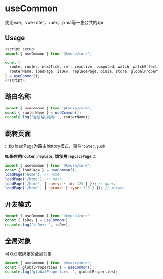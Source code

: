 # useCommon

使用vue，vue-roter，vuex，pinia等一些公共的api

## Usage

```js
<script setup>
import { useCommon } from '@kvuse/core';

const {
  route, router, nextTick, ref, reactive, computed, watch, watchEffect, onMounted, onUnmounted, 
  routerName, loadPage, isDev, replacePage, pinia, store, globalProperties
} = useCommon();
</script>
```

## 路由名称

```js
import { useCommon } from '@kvuse/core';
const { routerName } = useCommon();
console.log('当前路由名称:', routerName);
```

## 跳转页面

:::tip
loadPage为路由history模式，事件`router.push`

**如果使用`router.replace`, 请使用`replacePage`**
:::

```js
import { useCommon } from '@kvuse/core';
const { loadPage } = useCommon();
loadPage('home'); // name
loadPage('/home'); // path
loadPage('/home', { query: { id: 123 } }); // query
loadPage('/home', { params: { type: 123 } }); // params
```

## 开发模式

```js
import { useCommon } from '@kvuse/core';
const { isDev } = useCommon();
console.log('isDev: ', isDev);
```

## 全局对象

可以获取绑定的全局对象

```js
import { useCommon } from '@kvuse/core';
const { globalProperties } = useCommon();
console.log('globalProperties: ', globalProperties);
```
